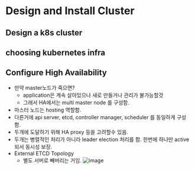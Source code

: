 # Design and Install Cluster

## Design a k8s cluster

## choosing kubernetes infra

## Configure High Availability
- 만약 master노드가 죽으면?
  - application은 계속 살아있으나 새로 만들거나 관리가 불가능할것
  - 그래서 HA에서는 multi master node 를 구성함.
- 마스터 노드는 hosting 역할함.
- 다른거에 api server, etcd, controller manager, scheduler 를 동일하게 구성함.
- 두개에 도달하기 위해 HA proxy 등을 고려할수 있음.
- 두개는 병렬적인 처리가 아니라 leader election 처리를 함. 한번에 하나만 active 되서 동시성 보장.
- External ETCD Topology
  - 별도 서버로 빼버리는 거임.
![image](https://github.com/rlarudgkswkd/CKA_study/assets/48428850/361b83d6-f1c8-45fc-93b0-9ed712e87f3b)
